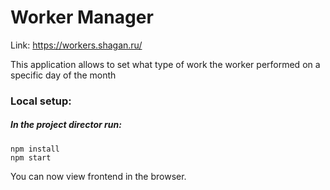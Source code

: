 # Worker Manager
Link: https://workers.shagan.ru/

This application allows to set what type of work the worker performed on a specific day of the month

### Local setup:
##### In the project director run:
```
npm install
npm start
```
You can now view frontend in the browser.
